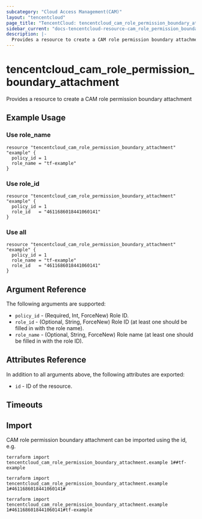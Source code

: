 ```yaml
---
subcategory: "Cloud Access Management(CAM)"
layout: "tencentcloud"
page_title: "TencentCloud: tencentcloud_cam_role_permission_boundary_attachment"
sidebar_current: "docs-tencentcloud-resource-cam_role_permission_boundary_attachment"
description: |-
  Provides a resource to create a CAM role permission boundary attachment
---
```


# tencentcloud_cam_role_permission_boundary_attachment

Provides a resource to create a CAM role permission boundary attachment

## Example Usage

### Use role_name

```hcl
resource "tencentcloud_cam_role_permission_boundary_attachment" "example" {
  policy_id = 1
  role_name = "tf-example"
}
```

### Use role_id

```hcl
resource "tencentcloud_cam_role_permission_boundary_attachment" "example" {
  policy_id = 1
  role_id   = "4611686018441060141"
}
```

### Use all

```hcl
resource "tencentcloud_cam_role_permission_boundary_attachment" "example" {
  policy_id = 1
  role_name = "tf-example"
  role_id   = "4611686018441060141"
}
```

## Argument Reference

The following arguments are supported:

* `policy_id` - (Required, Int, ForceNew) Role ID.
* `role_id` - (Optional, String, ForceNew) Role ID (at least one should be filled in with the role name).
* `role_name` - (Optional, String, ForceNew) Role name (at least one should be filled in with the role ID).

## Attributes Reference

In addition to all arguments above, the following attributes are exported:

* `id` - ID of the resource.



## Timeouts

<no value>


## Import

CAM role permission boundary attachment can be imported using the id, e.g.

```
terraform import tencentcloud_cam_role_permission_boundary_attachment.example 1##tf-example

terraform import tencentcloud_cam_role_permission_boundary_attachment.example 1#4611686018441060141#

terraform import tencentcloud_cam_role_permission_boundary_attachment.example 1#4611686018441060141#tf-example
```

